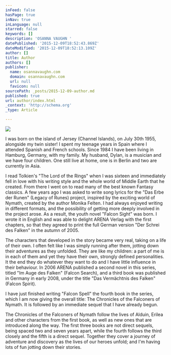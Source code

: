 ```yaml
---
inFeed: false
hasPage: true
inNav: true
inLanguage: null
starred: false
keywords: []
description: 'OSANNA VAUGHN '
datePublished: '2015-12-09T18:52:43.869Z'
dateModified: '2015-12-09T18:52:13.109Z'
author: []
title: Author
authors: []
publisher:
  name: osannavaughn.com
  domain: osannavaughn.com
  url: null
  favicon: null
sourcePath: _posts/2015-12-09-author.md
published: true
url: author/index.html
_context: 'http://schema.org'
_type: Article

---
```

![](https://the-grid-user-content.s3-us-west-2.amazonaws.com/171a2adb-9a51-4efa-ad3f-cb6c80bc733f.jpg)

I was born on the island of Jersey (Channel Islands), on July 30th 1955, alongside my twin sister! I spent my teenage years in Spain where I attended Spanish and French schools. Since 1984 I have been living in Hamburg, Germany, with my family. My husband, Dylan, is a musician and we have four children. One still live at home, one is in Berlin and two are currently in Asia. 

I read Tolkien's "The Lord of the Rings" when I was sixteen and immediately fell in love with his writing style and the whole world of Middle Earth that he created. From there I went on to read many of the best known Fantasy classics. A few years ago I was asked to write song lyrics for the "Das Erbe der Runen" (Legacy of Runes) project, inspired by the exciting world of Nymath, created by the author Monika Felten. I had always enjoyed writing in different formats, and the possibility of getting more deeply involved in the project arose. As a result, the youth novel "Falcon Sight" was born. I wrote it in English and was able to delight ARENA Verlag with the first chapters, so that they agreed to print the full German version "Der Schrei des Falken" in the autumn of 2005\. 

The characters that developed in the story became very real, taking on a life of their own. I often felt like I was simply running after them, jotting down their adventures as they unfolded. They are like my children: a part of me is in each of them and yet they have their own, strongly defined personalities. It the end they do whatever they want to do and I have little influence in their behaviour. In 2006 ARENA published a second novel in this series, titled "Im Auge des Falken" (Falcon Search), and a third book was published in Germany in early 2008, under the title "Das Vermächtnis des Falken" (Falcon Spirit). 

I have just finished writing "Falcon Spell" the fourth book in the series, which I am now giving the overall title: The Chronicles of the Falconers of Nymath. It is followed by an immediate sequel that I have already begun. 

The Chronicles of the Falconers of Nymath follow the lives of Alduin, Erilea and other characters from the first book, as well as new ones that are introduced along the way. The first three books are not direct sequels, being spaced two and seven years apart, while the fourth follows the third closely and the fifth is a direct sequel. Together they cover a journey of adventure and discovery as the lives of our heroes unfold; and I'm having lots of fun jotting down their stories.